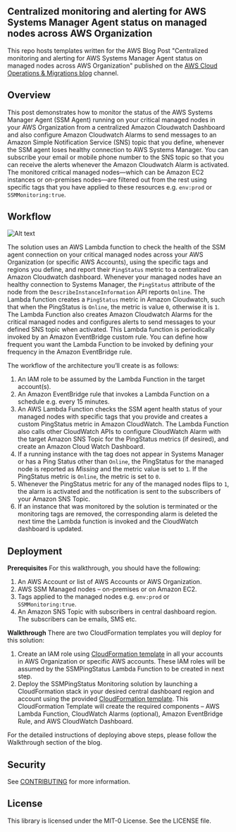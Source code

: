 ## Centralized monitoring and alerting for AWS Systems Manager Agent status on managed nodes across AWS Organization
This repo hosts templates written for the AWS Blog Post "Centralized monitoring and alerting for AWS Systems Manager Agent status on managed nodes across AWS Organization" published on the [AWS Cloud Operations & Migrations blog](https://aws.amazon.com/blogs/mt/) channel.

## Overview
This post demonstrates how to monitor the status of the AWS Systems Manager Agent (SSM Agent) running on your critical managed nodes in your AWS Organization from a centralized Amazon Cloudwatch Dashboard and also configure Amazon Cloudwatch Alarms to send messages to an Amazon Simple Notification Service (SNS) topic that you define, whenever the SSM agent loses healthy connection to AWS Systems Manager. You can subscribe your email or mobile phone number to the SNS topic so that you can receive the alerts whenever the Amazon Cloudwatch Alarm is activated. The monitored critical managed nodes—which can be Amazon EC2 instances or on-premises nodes—are filtered out from the rest using specific tags that you have applied to these resources e.g. `env:prod` or `SSMMonitoring:true`.

## Workflow

![Alt text](images/centralized-ssm-monitoring.png)

The solution uses an AWS Lambda function to check the health of the SSM agent connection on your critical managed nodes across your AWS Organization (or specific AWS Accounts), using the specific tags and regions you define, and report their `PingStatus` metric to a centralized Amazon Cloudwatch dashboard. Whenever your managed nodes have an healthy connection to Systems Manager, the `PingStatus` attribute of the node from the `DescribeInstanceInformation` API reports `Online`. The Lambda function creates a `PingStatus` metric in Amazon Cloudwatch, such that when the PingStatus is `Online`, the metric is value `0`, otherwise it is `1`. The Lambda Function also creates Amazon Cloudwatch Alarms for the critical managed nodes and configures alerts to send messages to your defined SNS topic when activated. This Lambda function is periodically invoked by an Amazon EventBridge custom rule. You can define how frequent you want the Lambda Function to be invoked by defining your frequency in the Amazon EventBridge rule.

The workflow of the architecture you’ll create is as follows:

1.	An IAM role to be assumed by the Lambda Function in the target account(s). 
2.	An Amazon EventBridge rule that invokes a Lambda Function on a schedule e.g. every 15 minutes. 
3.	An AWS Lambda Function checks the SSM agent health status of your managed nodes with specific tags that you provide and creates a custom PingStatus metric in Amazon CloudWatch. The Lambda Function also calls other CloudWatch APIs to configure CloudWatch Alarm with the target Amazon SNS Topic for the PingStatus metrics (if desired), and create an Amazon Cloud
Watch Dashboard. 
4.	If a running instance with the tag does not appear in Systems Manager or has a Ping Status other than `Online`, the PingStatus for the managed node is reported as *Missing* and the metric value is set to `1`. If the PingStatus metric is `Online`, the metric is set to `0`. 
5.	Whenever the PingStatus metric for any of the managed nodes flips to `1`, the alarm is activated and the notification is sent to the subscribers of your Amazon SNS Topic. 
6.	If an instance that was monitored by the solution is terminated or the monitoring tags are removed, the corresponding alarm is deleted the next time the Lambda function is invoked and the CloudWatch dashboard is updated. 

## Deployment

**Prerequisites**
For this walkthrough, you should have the following: 

1. An  AWS Account or list of AWS Accounts or AWS Organization.
2. AWS SSM Managed nodes – on-premises or on Amazon EC2.
3. Tags applied to the managed nodes e.g. `env:prod` or `SSMMonitoring:true`.
4. An Amazon SNS Topic with subscribers in central dashboard region. The subscribers can be emails, SMS etc.  

**Walkthrough**
There are two CloudFormation templates you will deploy for this solution:

1.	Create an IAM role using [CloudFormation template](SSMAgent_IAM_Role.yml) in all your accounts in AWS Organization or specific AWS accounts. These IAM roles will be assumed by the SSMPingStatus Lambda Function to be created in next step. 
2.	Deploy the SSMPingStatus Monitoring solution by launching a CloudFormation stack in your desired central dashboard region and account using the provided [CloudFormation template](SSMAgent_status.yml). This CloudFormation Template will create the required components – AWS Lambda Function, CloudWatch Alarms (optional), Amazon EventBridge Rule, and AWS CloudWatch Dashboard. 

For the detailed instructions of deploying above steps, please follow the Walkthrough section of the blog.

## Security

See [CONTRIBUTING](CONTRIBUTING.md#security-issue-notifications) for more information.

## License

This library is licensed under the MIT-0 License. See the LICENSE file.

